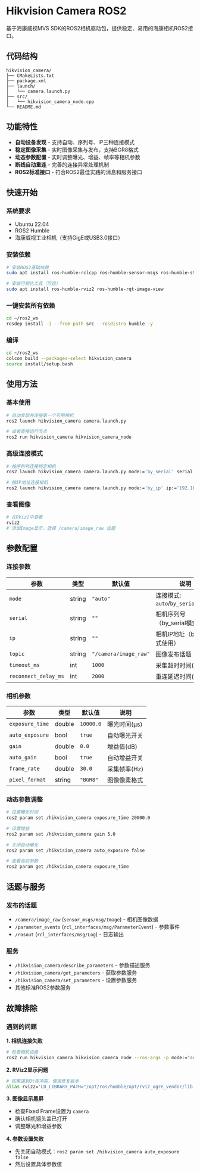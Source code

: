 # Hikvision Camera ROS2

基于海康威视MVS SDK的ROS2相机驱动包，提供稳定、易用的海康相机ROS2接口。

## 代码结构

```
hikvision_camera/
├── CMakeLists.txt
├── package.xml
├── launch/
│   └── camera.launch.py
├── src/
│   └── hikvision_camera_node.cpp
└── README.md
```

## 功能特性

-  **自动设备发现** - 支持自动、序列号、IP三种连接模式
-  **稳定图像采集** - 实时图像采集与发布，支持BGR8格式
-  **动态参数配置** - 实时调整曝光、增益、帧率等相机参数
-  **断线自动重连** - 完善的连接异常处理机制
-  **ROS2标准接口** - 符合ROS2最佳实践的消息和服务接口

## 快速开始

### 系统要求

- Ubuntu 22.04
- ROS2 Humble
- 海康威视工业相机（支持GigE或USB3.0接口）

### 安装依赖

```bash
# 安装ROS2基础依赖
sudo apt install ros-humble-rclcpp ros-humble-sensor-msgs ros-humble-std-msgs

# 安装可视化工具（可选）
sudo apt install ros-humble-rviz2 ros-humble-rqt-image-view
```

### 一键安装所有依赖

```bash
cd ~/ros2_ws
rosdep install -i --from-path src --rosdistro humble -y
```

### 编译

```bash
cd ~/ros2_ws
colcon build --packages-select hikvision_camera
source install/setup.bash
```

## 使用方法

### 基本使用

```bash
# 自动发现并连接第一个可用相机
ros2 launch hikvision_camera camera.launch.py

# 或者直接运行节点
ros2 run hikvision_camera hikvision_camera_node
```

### 高级连接模式

```bash
# 按序列号连接特定相机
ros2 launch hikvision_camera camera.launch.py mode:='by_serial' serial:='相机序列号'

# 按IP地址连接相机
ros2 launch hikvision_camera camera.launch.py mode:='by_ip' ip:='192.168.1.100'
```

### 查看图像

```bash
# 在RViz2中查看
rviz2
# 添加Image显示，选择 /camera/image_raw 话题
```

## 参数配置

### 连接参数

| 参数                 | 类型   | 默认值                | 说明                                 |
| -------------------- | ------ | --------------------- | ------------------------------------ |
| `mode`               | string | `"auto"`              | 连接模式: `auto`/`by_serial`/`by_ip` |
| `serial`             | string | `""`                  | 相机序列号（by_serial模式使用）      |
| `ip`                 | string | `""`                  | 相机IP地址（by_ip模式使用）          |
| `topic`              | string | `"/camera/image_raw"` | 图像发布话题                         |
| `timeout_ms`         | int    | `1000`                | 采集超时时间(ms)                     |
| `reconnect_delay_ms` | int    | `2000`                | 重连延迟时间(ms)                     |

### 相机参数

| 参数            | 类型   | 默认值    | 说明         |
| --------------- | ------ | --------- | ------------ |
| `exposure_time` | double | `10000.0` | 曝光时间(μs) |
| `auto_exposure` | bool   | `true`    | 自动曝光开关 |
| `gain`          | double | `0.0`     | 增益值(dB)   |
| `auto_gain`     | bool   | `true`    | 自动增益开关 |
| `frame_rate`    | double | `30.0`    | 采集帧率(Hz) |
| `pixel_format`  | string | `"BGR8"`  | 图像像素格式 |

### 动态参数调整

```bash
# 设置曝光时间
ros2 param set /hikvision_camera exposure_time 20000.0

# 设置增益
ros2 param set /hikvision_camera gain 5.0

# 关闭自动曝光
ros2 param set /hikvision_camera auto_exposure false

# 查看当前参数
ros2 param get /hikvision_camera exposure_time
```

## 话题与服务

### 发布的话题

- `/camera/image_raw` (`sensor_msgs/msg/Image`) - 相机图像数据
- `/parameter_events` (`rcl_interfaces/msg/ParameterEvent`) - 参数事件
- `/rosout` (`rcl_interfaces/msg/Log`) - 日志输出

### 服务

- `/hikvision_camera/describe_parameters` - 参数描述服务
- `/hikvision_camera/get_parameters` - 获取参数服务
- `/hikvision_camera/set_parameters` - 设置参数服务
- 其他标准ROS2参数服务

## 故障排除

### 遇到的问题

**1. 相机连接失败**
```bash
# 检查相机设备
ros2 run hikvision_camera hikvision_camera_node --ros-args -p mode:="auto"
```

**2. RViz2显示问题**
```bash
# 如果遇到Qt库冲突，使用修复版本
alias rviz2='LD_LIBRARY_PATH="/opt/ros/humble/opt/rviz_ogre_vendor/lib:/opt/ros/humble/lib:/opt/ros/humble/lib/x86_64-linux-gnu:/usr/lib/x86_64-linux-gnu" /opt/ros/humble/lib/rviz2/rviz2'
```

**3. 图像显示黑屏**
- 检查Fixed Frame设置为 `camera`
- 确认相机镜头盖已打开
- 调整曝光和增益参数

**4. 参数设置失败**
- 先关闭自动模式：`ros2 param set /hikvision_camera auto_exposure false`
- 然后设置具体参数值
